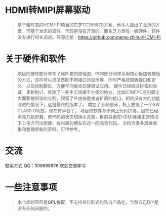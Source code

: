 # HDMI转MIPI屏幕驱动

>基于稚晖君的HDMI-PI项目的东芝TC355870方案，他本人做出了龙迅的方案，但基于龙讯的调性，代码是没有开源的。而东芝方案有一版硬件，软件没有进行相关调试。开源连接：https://github.com/peng-zhihui/HDMI-PI

# 关于硬件和软件

>项目的硬件部分参考了稚晖君的原理图，PCB部分同样采用核心板加转接板的方式，这样可以灵活匹配不同接口的显示屏，同时严格按原版接口和定义，以及控制脚位，方便不同版本软硬调试应用。
>硬件已经经过排雷和验证，更新到v1，修改了一些手工焊接不方便的地方，比如IC和FPC座引脚上大面积地铜箔的分割，预留了外接按键或者扩展的接口，相信没有大的功能改进的情况下，这是最终的版本了。
>增加了音频部分，板上放置了一个3W CLASS D功放，现在有声音了。
>项目的软件基于网上代码拼凑，目前已经点亮几款屏幕，但代码的状态切换未完善，目前只能在HDMI连接正常情况下上电方可出图像，有兴趣的朋友欢迎一同完善代码。
>文档含很多艰难收集和整理更新的资料，可供参考。

# 交流
联系方式 QQ：308698876 欢迎交流学习

# 一些注意事项
> 本仓库的项目是**GPL协议**，不支持任何形式的私自产品化，当然自己DIY是没有任何问题的。
